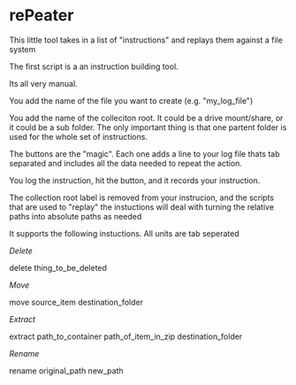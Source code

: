 # rePeater
This little tool takes in a list of "instructions" and replays them against a file system


The first script is a an instruction building tool. 

Its all very manual. 

You add the name of the file you want to create (e.g. "my_log_file")

You add the name of the colleciton root. It could be a drive mount/share, or it could be a sub folder. The only important thing is that one partent folder is used for the whole set of instructions. 

The buttons are the "magic". Each one adds a line to your log file thats tab separated and includes all the data needed to repeat the action. 

You log the instruction, hit the button, and it records your instruction. 

The collection root label is removed from your instrucion, and the scripts that are used to "replay" the instuctions will deal with turning the relative paths into absolute paths as needed

It supports the following instuctions. All units are tab seperated

*Delete*

delete  thing_to_be_deleted

*Move*

move  source_item destination_folder

*Extract* 

extract path_to_container path_of_item_in_zip destination_folder


*Rename*

rename  original_path new_path
